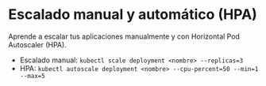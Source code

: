 # Escalado manual y automático (HPA)

Aprende a escalar tus aplicaciones manualmente y con Horizontal Pod Autoscaler (HPA).

- Escalado manual: `kubectl scale deployment <nombre> --replicas=3`
- HPA: `kubectl autoscale deployment <nombre> --cpu-percent=50 --min=1 --max=5`
